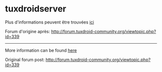 tuxdroidserver
==============

Plus d'informations peuvent être trouvées [ici][2]

Forum d'origine après: http://forum.tuxdroid-community.org/viewtopic.php?id=339

---

More information can be found [here][1] 

Original forum post: http://forum.tuxdroid-community.org/viewtopic.php?id=339

[1]: docs/README-fr.md
[2]: docs/README-en.md
